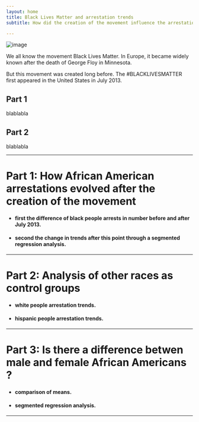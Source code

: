 ```yaml
---
layout: home
title: Black Lives Matter and arrestation trends
subtitle: How did the creation of the movement influence the arrestations ?

---
```

![image](/images/black-lives-matter.jpg)


We all know the movement Black Lives Matter. In Europe, it became widely known after the death of George Floy in Minnesota.  

But this movement was created long before. The \#BLACKLIVESMATTER first appeared in the United States in July 2013. 

Part 1
---
blablabla

Part 2
---
blablabla
___

# Part 1: How African American arrestations evolved after the creation of the movement

 - #### first the difference of black people arrests in number before and after July 2013.
 - #### second the change in trends after this point through a segmented regression analysis.

___

# Part 2: Analysis of other races as control groups

 - #### white people arrestation trends.
 - #### hispanic people arrestation trends.

___

# Part 3: Is there a difference betwen male and female African Americans ?

 - #### comparison of means.
 - #### segmented regression analysis.

___


